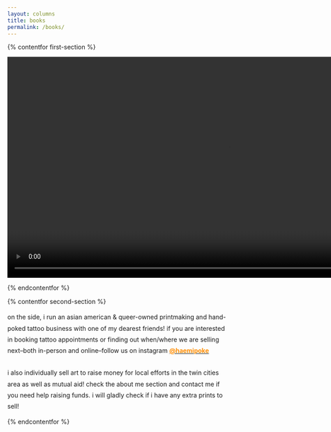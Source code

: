 ```yaml
---
layout: columns
title: books
permalink: /books/
---
```


{% contentfor first-section %}
<style>

.carousel-item img {  
  object-fit: cover;
  object-position: center;
  overflow: hidden;
  height:50vh;
}

</style>

<video controls muted height="500vh">
  <source src="/assets/images/guia.webm" type="video/webm"/>
</video>

<!-- <div id="carouselExample" class="carousel slide">
	<div class="carousel-inner">
		<div class="carousel-item active">
			<img src="/assets/images/guia.jpg" class="d-block w-100" alt="...">
		</div>
		<div class="carousel-item">
		<video class="img-fluid">
			<source src="/assets/images/guia.mov" type="video/mp4" alt="...">
		</video>
		</div>
	</div>
	<button class="carousel-control-prev" type="button" data-bs-target="#carouselExample" data-bs-slide="prev">
		<span class="carousel-control-prev-icon" aria-hidden="true"></span>
		<span class="visually-hidden">Previous</span>
	</button>
	<button class="carousel-control-next" type="button" data-bs-target="#carouselExample" data-bs-slide="next">
		<span class="carousel-control-next-icon" aria-hidden="true"></span>
		<span class="visually-hidden">Next</span>
	</button>
</div> -->

{% endcontentfor %}

{% contentfor second-section %}

<p style="line-height:1.8">
on the side, i run an asian american & queer-owned printmaking and hand-poked tattoo business with one of my dearest friends! if you are interested in booking tattoo appointments or finding out when/where we are selling next–both in-person and online–follow us on instagram <a href="https://www.instagram.com/haemipoke"><span style="color:darkorange; font-weight:bold">@haemipoke</span></a>
<br/><br/>
i also individually sell art to raise money for local efforts in the twin cities area as well as mutual aid! check the about me section and contact me if you need help raising funds. i will gladly check if i have any extra prints to sell!
</p>

{% endcontentfor %}
